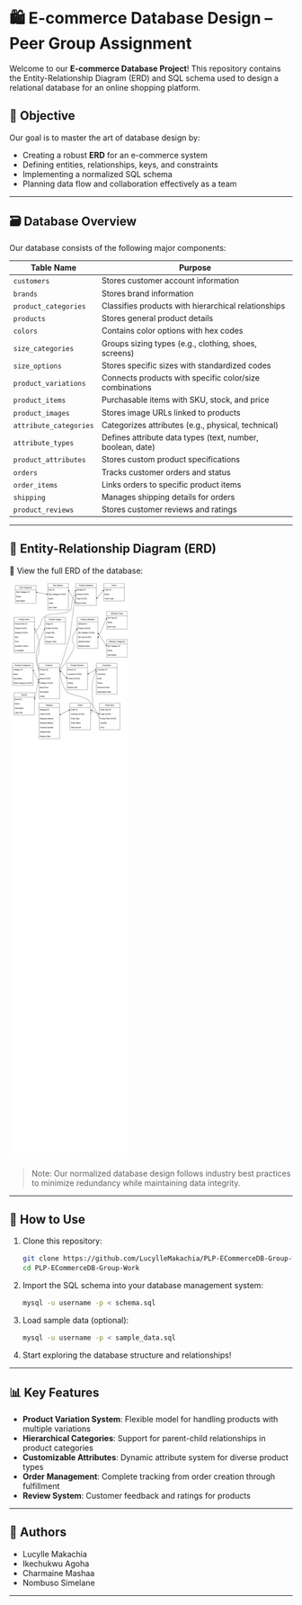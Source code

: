 # 🛍️ E-commerce Database Design – Peer Group Assignment

Welcome to our **E-commerce Database Project**! This repository contains the Entity-Relationship Diagram (ERD) and SQL schema used to design a relational database for an online shopping platform.

## 🎯 Objective
Our goal is to master the art of database design by:
- Creating a robust **ERD** for an e-commerce system
- Defining entities, relationships, keys, and constraints
- Implementing a normalized SQL schema
- Planning data flow and collaboration effectively as a team

---

## 🗃️ Database Overview

Our database consists of the following major components:

| Table Name             | Purpose                                                          |
|------------------------|------------------------------------------------------------------|
| `customers`            | Stores customer account information                              |
| `brands`               | Stores brand information                                         |
| `product_categories`   | Classifies products with hierarchical relationships              |
| `products`             | Stores general product details                                   |
| `colors`               | Contains color options with hex codes                            |
| `size_categories`      | Groups sizing types (e.g., clothing, shoes, screens)             |
| `size_options`         | Stores specific sizes with standardized codes                    |
| `product_variations`   | Connects products with specific color/size combinations          |
| `product_items`        | Purchasable items with SKU, stock, and price                     |
| `product_images`       | Stores image URLs linked to products                             |
| `attribute_categories` | Categorizes attributes (e.g., physical, technical)               |
| `attribute_types`      | Defines attribute data types (text, number, boolean, date)       |
| `product_attributes`   | Stores custom product specifications                             |
| `orders`               | Tracks customer orders and status                                |
| `order_items`          | Links orders to specific product items                           |
| `shipping`             | Manages shipping details for orders                              |
| `product_reviews`      | Stores customer reviews and ratings                              |

---

## 🧠 Entity-Relationship Diagram (ERD)

📍 View the full ERD of the database:

![E-commerce ERD](diagrams/ecommerce.drawio.png)

> Note: Our normalized database design follows industry best practices to minimize redundancy while maintaining data integrity.

---

## 💾 How to Use

1. Clone this repository:
   ```bash
   git clone https://github.com/LucylleMakachia/PLP-ECommerceDB-Group-Work.git 
   cd PLP-ECommerceDB-Group-Work
   ```

2. Import the SQL schema into your database management system:
   ```bash
   mysql -u username -p < schema.sql
   ```

3. Load sample data (optional):
   ```bash
   mysql -u username -p < sample_data.sql
   ```

4. Start exploring the database structure and relationships!

---

## 📊 Key Features

- **Product Variation System**: Flexible model for handling products with multiple variations
- **Hierarchical Categories**: Support for parent-child relationships in product categories
- **Customizable Attributes**: Dynamic attribute system for diverse product types
- **Order Management**: Complete tracking from order creation through fulfillment
- **Review System**: Customer feedback and ratings for products

---

## 👥 Authors
- Lucylle Makachia
- Ikechukwu Agoha
- Charmaine Mashaa
- Nombuso Simelane

---

